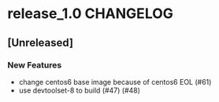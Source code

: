 # release_1.0 CHANGELOG


## [Unreleased]

### New Features
- change centos6 base image because of centos6 EOL (#61)
- use devtoolset-8 to build (#47) (#48)






